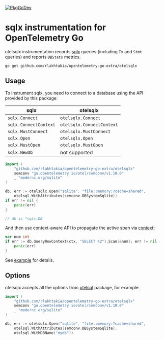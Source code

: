 [![PkgGoDev](https://pkg.go.dev/badge/github.com/rlakhtakia/opentelemetry-go-extra/otelsql)](https://pkg.go.dev/github.com/rlakhtakia/opentelemetry-go-extra/otelsqlx)

# sqlx instrumentation for OpenTelemetry Go

otelsqlx instrumentation records [sqlx](https://github.com/jmoiron/sqlx) queries (including `Tx` and
`Stmt` queries) and reports `DBStats` metrics.

```shell
go get github.com/rlakhtakia/opentelemetry-go-extra/otelsqlx
```

## Usage

To instrument sqlx, you need to connect to a database using the API provided by this package:

| sqlx                  | otelsqlx                  |
| --------------------- | ------------------------- |
| `sqlx.Connect`        | `otelsqlx.Connect`        |
| `sqlx.ConnectContext` | `otelsqlx.ConnectContext` |
| `sqlx.MustConnect`    | `otelsqlx.MustConnect`    |
| `sqlx.Open`           | `otelsqlx.Open`           |
| `sqlx.MustOpen`       | `otelsqlx.MustOpen`       |
| `sqlx.NewDb`          | not supported             |

```go
import (
    "github.com/rlakhtakia/opentelemetry-go-extra/otelsqlx"
    semconv "go.opentelemetry.io/otel/semconv/v1.10.0"
    _ "modernc.org/sqlite"
)

db, err := otelsqlx.Open("sqlite", "file::memory:?cache=shared",
	otelsql.WithAttributes(semconv.DBSystemSqlite))
if err != nil {
	panic(err)
}

// db is *sqlx.DB
```

And then use context-aware API to propagate the active span via
[context](https://uptrace.dev/opentelemetry/go-tracing.html#context):

```go
var num int
if err := db.QueryRowContext(ctx, "SELECT 42").Scan(&num); err != nil {
	panic(err)
}
```

See [example](/example/) for details.

## Options

otelsqlx accepts all the options from
[otelsql](https://github.com/rlakhtakia/opentelemetry-go-extra/tree/main/otelsql) package, for example:

```go
import (
    "github.com/rlakhtakia/opentelemetry-go-extra/otelsqlx"
    semconv "go.opentelemetry.io/otel/semconv/v1.10.0"
    _ "modernc.org/sqlite"
)

db, err := otelsqlx.Open("sqlite", "file::memory:?cache=shared",
	otelsql.WithAttributes(semconv.DBSystemSqlite),
	otelsql.WithDBName("mydb"))
```
